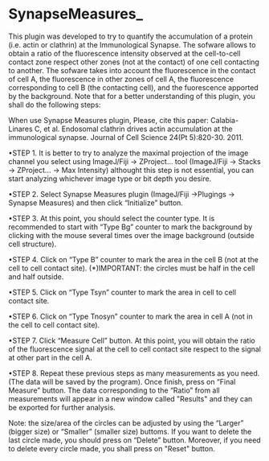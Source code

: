 # SynapseMeasures_

This plugin was developed to try to quantify the accumulation of a protein (i.e. actin or clathrin) at the Immunological Synapse. The sofware allows to obtain a ratio of the fluorescence intensity observed at the cell-to-cell contact zone respect other zones (not at the contact) of one cell contacting to another. The sofware takes into account the fluorescence in the contact of cell A, the fluorescence in other zones of cell A, the fluorescence corresponding to cell B (the contacting cell), and the fuorescence apported by the background. Note that for a better understanding of this plugin, you shall do the following steps:

When use Synapse Measures plugin, Please, cite this paper: Calabia-Linares C, et al. Endosomal clathrin drives actin accumulation at the immunological synapse. Journal of Cell Science 24(Pt 5):820-30. 2011.

•STEP 1. It is better to try to analyze the maximal projection of the image channel you select using ImageJ/Fiji -> ZProject... tool (ImageJ/Fiji -> Stacks -> ZProject... -> Max Intensity) althought this step is not essential, you can start analyzing whichever image type or bit depth you desire.

•STEP 2. Select Synapse Measures plugin (ImageJ/Fiji ->Plugings -> Synapse Measures) and then click “Initialize” button.

•STEP 3. At this point, you should select the counter type. It is recommended to start with “Type Bg” counter to mark the background by clicking with the mouse several times over the image background (outside cell structure).

•STEP 4. Click on “Type B” counter to mark the area in the cell B (not at the cell to cell contact site). (*)IMPORTANT: the circles must be half in the cell and half outside.

•STEP 5. Click on “Type Tsyn” counter to mark the area in cell to cell contact site.

•STEP 6. Click on “Type Tnosyn” counter to mark the area in cell A (not in the  cell to cell contact site).

•STEP 7. Click “Measure Cell” button. At this point, you will obtain the ratio of the fluorescence signal at the cell to cell contact site respect to the signal at other part in the cell A.

•STEP 8. Repeat these previous steps as many measurements as you need. (The data will be saved by the program). Once finish, press on “Final Measure” button. The data corresponding to the “Ratio” from all measurements will appear in a new window called "Results" and they can be exported for further analysis.

Note: the size/area of the circles can be adjusted by using the “Larger” (bigger size) or “Smaller” (smaller size) buttoms. If you want to delete the last circle made, you should press on “Delete” button. Moreover, if you need to delete every circle made, you shall press on "Reset" button.
